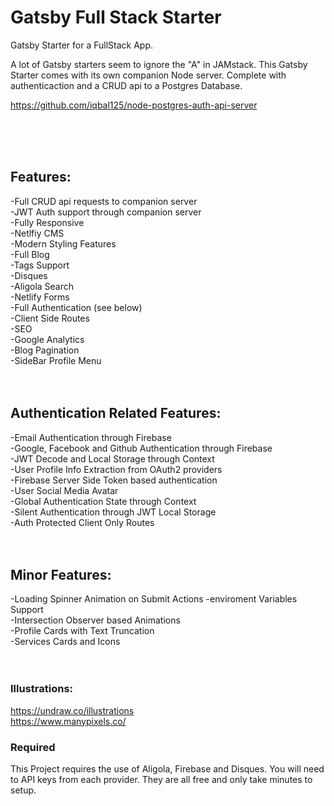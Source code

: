 # Gatsby Full Stack Starter


Gatsby Starter for a FullStack App.   


A lot of Gatsby starters seem to ignore the "A" in JAMstack. This Gatsby Starter comes with its own companion Node server. Complete with authenticaction and a CRUD api to a Postgres Database.  

https://github.com/iqbal125/node-postgres-auth-api-server  

<br/><br/><br/>


## Features:  
-Full CRUD api requests to companion server  
-JWT Auth support through companion server  
-Fully Responsive  
-Netlfiy CMS  
-Modern Styling Features  
-Full Blog  
-Tags Support  
-Disques  
-Aligola Search  
-Netlify Forms  
-Full Authentication (see below)  
-Client Side Routes  
-SEO  
-Google Analytics  
-Blog Pagination  
-SideBar Profile Menu  
<br/><br/>


## Authentication Related Features:   
-Email Authentication through Firebase  
-Google, Facebook and Github Authentication through Firebase  
-JWT Decode and Local Storage through Context  
-User Profile Info Extraction from OAuth2 providers  
-Firebase Server Side Token based authentication  
-User Social Media Avatar  
-Global Authentication State through Context  
-Silent Authentication through JWT Local Storage  
-Auth Protected Client Only Routes  
<br/><br/>


## Minor Features:  
-Loading Spinner Animation on Submit Actions 
-enviroment Variables Support  
-Intersection Observer based Animations  
-Profile Cards with Text Truncation  
-Services Cards and Icons  
<br/><br/>



### Illustrations:  
https://undraw.co/illustrations \
https://www.manypixels.co/



### Required
This Project requires the use of Aligola, Firebase and Disques. You will need to API keys from each provider. 
They are all free and only take minutes to setup.




